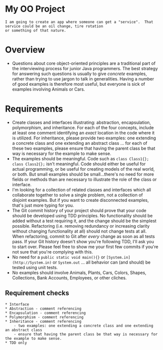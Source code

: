 # My OO Project

    I am going to create an app where someone can get a "service".  That service could be an oil change, tire rotation
    or something of that nature.
    

# Overview

* Questions about core object-oriented principles are a traditional part of the interviewing process for junior Java programmers.  The best strategy for answering such questions is usually to give *concrete* examples, rather than trying to use jargon to talk in generalities. Having a number of good examples is therefore most useful, but everyone is sick of examples involving Animals or Cars.

# Requirements

* Create classes and interfaces illustrating: abstraction, encapsulation, polymorphism, and inheritance. For each of the four concepts, include at least one comment identifying an *exact* location in the code where it is utilized. For inheritance, please provide two examples: one extending a concrete class and one extending an abstract class ... for each of these two examples, please ensure that having the parent class be that way is necessary for the example to make sense.
* The examples should be meaningful.  Code such as `class Class1{}; class Class2{};` isn't meaningful. Code should either be useful for actual programming, or be useful for creating models of the real world, or both. But small examples should be small...there's no need for more fields or methods than are necessary to illustrate the role of the class or interface.
* I'm looking for a collection of related classes and interfaces which all collaborate together to solve a single problem, not a collection of disjoint examples.  But if you want to create disconnected examples, that's just more typing for you.
* The Git commit history of your project should prove that your code should be developed using TDD principles. No functionality should be added without a test requiring it, and the change should be the simplest possible. Refactoring (i.e. removing redundancy or increasing clarity without changing functionality at all) should not change tests at all. When refactoring, commit to Git after *every* change as soon as all tests pass. If your Git history doesn't show you're following TDD, I'll ask you to start over. Please feel free to show me your first few commits if you're not sure that you're complying with this.
* No need for a `public static void main(){}` or `[System.in](http://System.in)` or `System.out` ... all behavior can (and should) be tested using unit tests.
* No examples should involve Animals, Plants, Cars, Colors, Shapes, Collections, Bank Accounts, Employees, or other cliches.



## Requirement checks

    * Interface
    * Abstraction - comment referencing
    * Encapsulation - comment referencing
    * Polymorphism - comment referencing
    * Inheritance - comment referencing
        - two examples: one extending a concrete class and one extending an abstract class
        - ensure that having the parent class be that way is necessary for the example to make sense.
    * TDD only